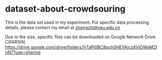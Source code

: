 # dataset-about-crowdsouring
This is the data set used in my experiment. For specific data processing details, please contact my email at zhengzhi@seu.edu.cn

Due to the size, specific files can be downloaded on Google Network Drive.
CIFAR10N:  https://drive.google.com/drive/folders/1rTaPj0BC8qch0HEYAicz4VjOWsMZInN7?usp=sharing

